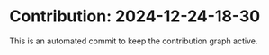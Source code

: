 # Contribution: 2024-12-24-18-30
This is an automated commit to keep the contribution graph active.
